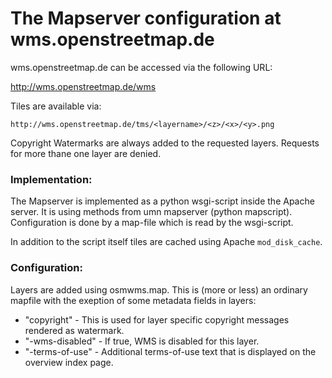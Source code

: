 # The Mapserver configuration at wms.openstreetmap.de

wms.openstreetmap.de can be accessed via the following URL:

http://wms.openstreetmap.de/wms

Tiles are available via:

```
http://wms.openstreetmap.de/tms/<layername>/<z>/<x>/<y>.png
```

Copyright Watermarks are always added to the requested layers. Requests for
more thane one layer are denied.


### Implementation:

The Mapserver is implemented as a python wsgi-script inside the Apache
server.  It is using methods from umn mapserver (python mapscript). 
Configuration is done by a map-file which is read by the wsgi-script.

In addition to the script itself tiles are cached using Apache
`mod_disk_cache`.


### Configuration:

Layers are added using osmwms.map. This is (more or less) an ordinary mapfile
with the exeption of some metadata fields in layers:

* "copyright"     - This is used for layer specific copyright messages rendered as watermark.
* "-wms-disabled" - If true, WMS is disabled for this layer.
* "-terms-of-use" - Additional terms-of-use text that is displayed on the overview index page.

